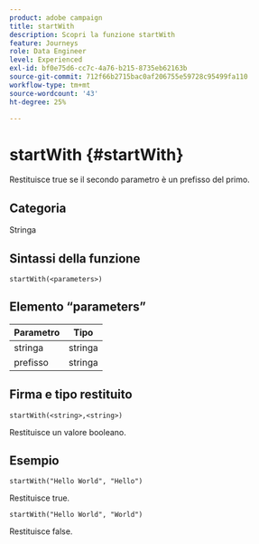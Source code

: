 ```yaml
---
product: adobe campaign
title: startWith
description: Scopri la funzione startWith
feature: Journeys
role: Data Engineer
level: Experienced
exl-id: bf0e75d6-cc7c-4a76-b215-8735eb62163b
source-git-commit: 712f66b2715bac0af206755e59728c95499fa110
workflow-type: tm+mt
source-wordcount: '43'
ht-degree: 25%

---
```


# startWith {#startWith}

Restituisce true se il secondo parametro è un prefisso del primo.

## Categoria

Stringa

## Sintassi della funzione

`startWith(<parameters>)`

## Elemento “parameters”

| Parametro | Tipo |
|-------------|--------|
| stringa | stringa |
| prefisso | stringa |

## Firma e tipo restituito

`startWith(<string>,<string>)`

Restituisce un valore booleano.

## Esempio

`startWith("Hello World", "Hello")`

Restituisce true.

`startWith("Hello World", "World")`

Restituisce false.

